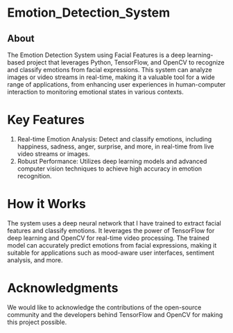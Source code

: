 # Emotion_Detection_System

## About
The Emotion Detection System using Facial Features is a deep learning-based project that leverages Python, TensorFlow, and OpenCV to recognize and classify emotions from facial expressions. This system can analyze images or video streams in real-time, making it a valuable tool for a wide range of applications, from enhancing user experiences in human-computer interaction to monitoring emotional states in various contexts.

# Key Features
1. Real-time Emotion Analysis:
Detect and classify emotions, including happiness, sadness, anger, surprise, and more, in real-time from live video streams or images.
2. Robust Performance:
Utilizes deep learning models and advanced computer vision techniques to achieve high accuracy in emotion recognition.

# How it Works
The system uses a deep neural network that I have trained to extract facial features and classify emotions. It leverages the power of TensorFlow for deep learning and OpenCV for real-time video processing. The trained model can accurately predict emotions from facial expressions, making it suitable for applications such as mood-aware user interfaces, sentiment analysis, and more.

# Acknowledgments
We would like to acknowledge the contributions of the open-source community and the developers behind TensorFlow and OpenCV for making this project possible.

